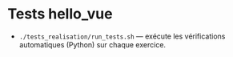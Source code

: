 # Tests hello_vue

- `./tests_realisation/run_tests.sh` — exécute les vérifications automatiques (Python) sur chaque exercice.
